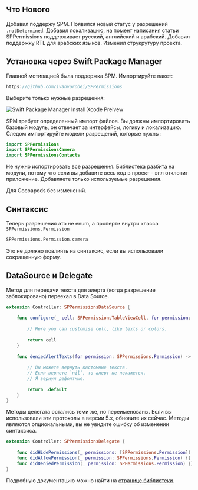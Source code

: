 ## Что Нового

Добавил поддержу SPM. Появился новый статус у разрешений `.notDetermined`. Добавил локализацию, на помент написания статьи SPPermissions поддерживает русский, английский и арабский. Добавил поддержку RTL для арабских языков. Изменил струкрутуру проекта.

## Установка через Swift Package Manager

Главной мотивацией была поддержка SPM. Импортируйте пакет:

```swift
https://github.com/ivanvorobei/SPPermissions
```

Выберите только нужные разрешения:

![Swift Package Manager Install Xcode Preivew](https://cdn.ivanvorobei.by/websites/sparrowcode.io/release-sppermissions-v6/spm-install-preview.png)

SPM требует определенный импорт файлов. Вы должны импортировать базовый модуль, он отвечает за интерфейсы, логику и локализацию. Следом импортируйте модели разрещений, которые нужны:

```swift
import SPPermissions
import SPPermissionsCamera
import SPPermissionsContacts
```

Не нужно испортировать все разрешения. Библиотека разбита на модули, потому что если вы добавите весь код в проект - эпл отклонит приложение. Добавляете только используемые разрешения.

Для Cocoapods без изменений.

## Синтаксис

Теперь разрешения это не enum, а проперти внутри класса `SPPermissions.Permission`

```swift
SPPermissions.Permission.camera
```

Это не должно повлиять на синтаксис, если вы использовали сокращенную форму.

## DataSource и Delegate

Метод для передачи текста для алерта (когда разрешение заблокировано) переехал в Data Source.

```swift
extension Controller: SPPermissionsDataSource {
    
    func configure(_ cell: SPPermissionsTableViewCell, for permission: SPPermissions.Permission) -> SPPermissionsTableViewCell {
    
        // Here you can customise cell, like texts or colors.
        
        return cell
    }
    
    func deniedAlertTexts(for permission: SPPermissions.Permission) -> SPPermissionDeniedAlertTexts? {
    
        // Вы можете вернуть кастомные текста. 
        // Если вернете `nil`, то алерт не покажется.
        // Я вернул дефолтные.
        
        return .default
    }
}
```

Методы делегата остались теми же, но переименованы. Если вы использовали эти протоколы в версии 5.x, обновите их сейчас. Методы являются опциональными, вы не увидите ошибку об изменении синтаксиса.

```swift
extension Controller: SPPermissionsDelegate {
    
    func didHidePermissions(_ permissions: [SPPermissions.Permission]) {}
    func didAllowPermission(_ permission: SPPermissions.Permission) {}
    func didDeniedPermission(_ permission: SPPermissions.Permission) {}
}
```

Подробную документацию можно найти на [странице библиотеки](https://github.com/ivanvorobei/SPPermissions).

